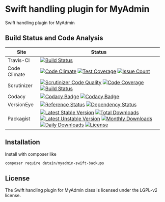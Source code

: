 # Swift handling plugin for MyAdmin

Swift handling plugin for MyAdmin

## Build Status and Code Analysis

Site          | Status
--------------|---------------------------
Travis-CI     | [![Build Status](https://travis-ci.org/detain/myadmin-swift-backups.svg?branch=master)](https://travis-ci.org/detain/myadmin-swift-backups)
Code Climate  | [![Code Climate](https://codeclimate.com/github/detain/myadmin-swift-backups/badges/gpa.svg)](https://codeclimate.com/github/detain/myadmin-swift-backups) [![Test Coverage](https://codeclimate.com/github/detain/myadmin-swift-backups/badges/coverage.svg)](https://codeclimate.com/github/detain/myadmin-swift-backups/coverage) [![Issue Count](https://codeclimate.com/github/detain/myadmin-swift-backups/badges/issue_count.svg)](https://codeclimate.com/github/detain/myadmin-swift-backups)
Scrutinizer   | [![Scrutinizer Code Quality](https://scrutinizer-ci.com/g/detain/myadmin-swift-backups/badges/quality-score.png?b=master)](https://scrutinizer-ci.com/g/detain/myadmin-swift-backups/?branch=master) [![Code Coverage](https://scrutinizer-ci.com/g/detain/myadmin-swift-backups/badges/coverage.png?b=master)](https://scrutinizer-ci.com/g/detain/myadmin-swift-backups/?branch=master) [![Build Status](https://scrutinizer-ci.com/g/detain/myadmin-swift-backups/badges/build.png?b=master)](https://scrutinizer-ci.com/g/detain/myadmin-swift-backups/build-status/master)
Codacy        | [![Codacy Badge](https://api.codacy.com/project/badge/Grade/226251fc068f4fd5b4b4ef9a40011d06)](https://www.codacy.com/app/detain/myadmin-swift-backups) [![Codacy Badge](https://api.codacy.com/project/badge/Coverage/25fa74eb74c947bf969602fcfe87e349)](https://www.codacy.com/app/detain/myadmin-swift-backups?utm_source=github.com&utm_medium=referral&utm_content=detain/myadmin-swift-backups&utm_campaign=Badge_Coverage)
VersionEye    | [![Reference Status](https://www.versioneye.com/php/detain:myadmin-swift-backups/reference_badge.svg?style=flat)](https://www.versioneye.com/php/detain:myadmin-swift-backups/references) [![Dependency Status](https://www.versioneye.com/user/projects/592f7318bafc5500414dfd2a/badge.svg?style=flat-square)](https://www.versioneye.com/user/projects/592f7318bafc5500414dfd2a)
Packagist     | [![Latest Stable Version](https://poser.pugx.org/detain/myadmin-swift-backups/version)](https://packagist.org/packages/detain/myadmin-swift-backups) [![Total Downloads](https://poser.pugx.org/detain/myadmin-swift-backups/downloads)](https://packagist.org/packages/detain/myadmin-swift-backups) [![Latest Unstable Version](https://poser.pugx.org/detain/myadmin-swift-backups/v/unstable)](//packagist.org/packages/detain/myadmin-swift-backups) [![Monthly Downloads](https://poser.pugx.org/detain/myadmin-swift-backups/d/monthly)](https://packagist.org/packages/detain/myadmin-swift-backups) [![Daily Downloads](https://poser.pugx.org/detain/myadmin-swift-backups/d/daily)](https://packagist.org/packages/detain/myadmin-swift-backups) [![License](https://poser.pugx.org/detain/myadmin-swift-backups/license)](https://packagist.org/packages/detain/myadmin-swift-backups)


## Installation

Install with composer like

```sh
composer require detain/myadmin-swift-backups
```

## License

The Swift handling plugin for MyAdmin class is licensed under the LGPL-v2 license.


